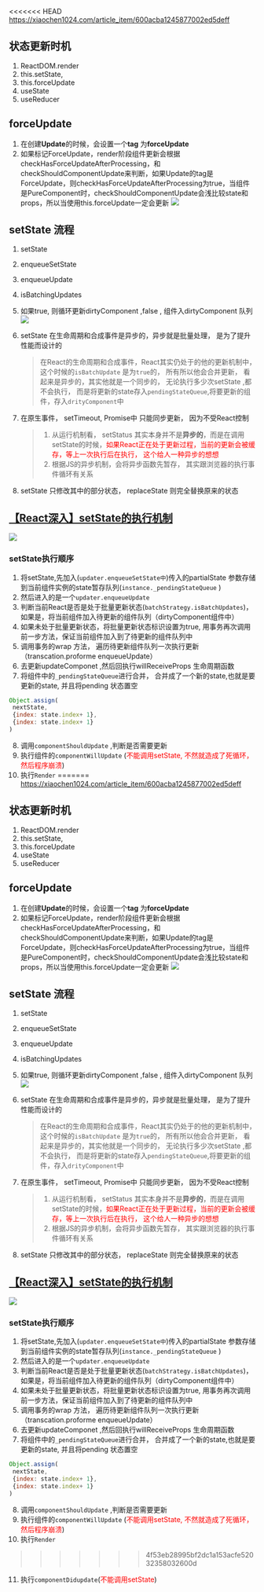 <<<<<<< HEAD
https://xiaochen1024.com/article_item/600acba1245877002ed5deff

## 状态更新时机
1. ReactDOM.render
2. this.setState,
3. this.forceUpdate
4. useState
5. useReducer

## forceUpdate
1. 在创建**Update**的时候，会设置一个**tag** 为**forceUpdate**
2. 如果标记ForceUpdate，render阶段组件更新会根据checkHasForceUpdateAfterProcessing，和checkShouldComponentUpdate来判断，如果Update的tag是ForceUpdate，则checkHasForceUpdateAfterProcessing为true，当组件是PureComponent时，checkShouldComponentUpdate会浅比较state和props，所以当使用this.forceUpdate一定会更新
![](https://xiaochen1024.com/_18.png)

## setState 流程
1. setState
2. enqueueSetState
3. enqueueUpdate
4. isBatchingUpdates
5. 如果true, 则循环更新dirtyComponent ,false , 组件入dirtyComponent 队列
![](https://cdn.nlark.com/yuque/0/2021/png/1500604/1611908814278-be06f25f-ee6f-44d5-93f1-c0a24eecd456.png)

6. setState 在生命周期和合成事件是异步的，异步就是批量处理， 是为了提升性能而设计的
   > 在React的生命周期和合成事件，React其实仍处于的他的更新机制中， 这个时候的`isBatchUpdate` 是为`true`的， 所有所以他会合并更新， 看起来是异步的，其实他就是一个同步的， 无论执行多少次setState ,都不会执行， 而是将更新的state存入`pendingStateQueue`,将要更新的组件，存入`drityComponent`中
7. 在原生事件， setTimeout, Promise中 只能同步更新， 因为不受React控制
   > 1. 从运行机制看， setStatus 其实本身并不是**异步的**，而是在调用setState的时候，<font color='red'>如果React正在处于更新过程，当前的更新会被缓存，等上一次执行后在执行， 这个给人一种异步的想想</font>
   > 2. 根据JS的异步机制，会将异步函数先暂存， 其实跟浏览器的执行事件循环有关系
8. setState 只修改其中的部分状态， replaceState 则完全替换原来的状态

## [【React深入】setState的执行机制](https://juejin.cn/post/6844903781813993486)
![](https://p1-jj.byteimg.com/tos-cn-i-t2oaga2asx/gold-user-assets/2019/2/23/169197bbdc7ae14e~tplv-t2oaga2asx-zoom-in-crop-mark:1630:0:0:0.awebp)

### setState执行顺序
1. 将setState,先加入(`updater.enqueueSetState中`)传入的partialState 参数存储到当前组件实例的state暂存队列(`instance._pendingStateQueue` ) 
2. 然后进入的是一个`updater.enqueueUpdate`
3. 判断当前React是否是处于批量更新状态(`batchStrategy.isBatchUpdates`)，如果是，将当前组件加入待更新的组件队列（dirtyComponent组件中）
4. 如果未处于批量更新状态，将批量更新状态标识设置为true, 用事务再次调用前一步方法，保证当前组件加入到了待更新的组件队列中
5. 调用事务的wrap 方法， 遍历待更新组件队列一次执行更新（transcation.proforme enqueueUpdate）
6. 去更新updateComponet ,然后回执行willReceiveProps 生命周期函数
7. 将组件中的`_pendingStateQueue`进行合并， 合并成了一个新的state,也就是要更新的state, 并且将pending 状态置空
```js
Object.assign(
 nextState,
 {index: state.index+ 1},
 {index: state.index+ 1}
)
```
8. 调用`componentShouldUpdate` ,判断是否需要更新
9.  执行组件的`componentWillUpdate` (<font color='red'>不能调用setState, 不然就造成了死循环， 然后程序崩溃</font>)
10. 执行`Render`
=======
https://xiaochen1024.com/article_item/600acba1245877002ed5deff

## 状态更新时机
1. ReactDOM.render
2. this.setState,
3. this.forceUpdate
4. useState
5. useReducer

## forceUpdate
1. 在创建**Update**的时候，会设置一个**tag** 为**forceUpdate**
2. 如果标记ForceUpdate，render阶段组件更新会根据checkHasForceUpdateAfterProcessing，和checkShouldComponentUpdate来判断，如果Update的tag是ForceUpdate，则checkHasForceUpdateAfterProcessing为true，当组件是PureComponent时，checkShouldComponentUpdate会浅比较state和props，所以当使用this.forceUpdate一定会更新
![](https://xiaochen1024.com/_18.png)

## setState 流程
1. setState
2. enqueueSetState
3. enqueueUpdate
4. isBatchingUpdates
5. 如果true, 则循环更新dirtyComponent ,false , 组件入dirtyComponent 队列
![](https://cdn.nlark.com/yuque/0/2021/png/1500604/1611908814278-be06f25f-ee6f-44d5-93f1-c0a24eecd456.png)

6. setState 在生命周期和合成事件是异步的，异步就是批量处理， 是为了提升性能而设计的
   > 在React的生命周期和合成事件，React其实仍处于的他的更新机制中， 这个时候的`isBatchUpdate` 是为`true`的， 所有所以他会合并更新， 看起来是异步的，其实他就是一个同步的， 无论执行多少次setState ,都不会执行， 而是将更新的state存入`pendingStateQueue`,将要更新的组件，存入`drityComponent`中
7. 在原生事件， setTimeout, Promise中 只能同步更新， 因为不受React控制
   > 1. 从运行机制看， setStatus 其实本身并不是**异步的**，而是在调用setState的时候，<font color='red'>如果React正在处于更新过程，当前的更新会被缓存，等上一次执行后在执行， 这个给人一种异步的想想</font>
   > 2. 根据JS的异步机制，会将异步函数先暂存， 其实跟浏览器的执行事件循环有关系
8. setState 只修改其中的部分状态， replaceState 则完全替换原来的状态

## [【React深入】setState的执行机制](https://juejin.cn/post/6844903781813993486)
![](https://p1-jj.byteimg.com/tos-cn-i-t2oaga2asx/gold-user-assets/2019/2/23/169197bbdc7ae14e~tplv-t2oaga2asx-zoom-in-crop-mark:1630:0:0:0.awebp)

### setState执行顺序
1. 将setState,先加入(`updater.enqueueSetState中`)传入的partialState 参数存储到当前组件实例的state暂存队列(`instance._pendingStateQueue` ) 
2. 然后进入的是一个`updater.enqueueUpdate`
3. 判断当前React是否是处于批量更新状态(`batchStrategy.isBatchUpdates`)，如果是，将当前组件加入待更新的组件队列（dirtyComponent组件中）
4. 如果未处于批量更新状态，将批量更新状态标识设置为true, 用事务再次调用前一步方法，保证当前组件加入到了待更新的组件队列中
5. 调用事务的wrap 方法， 遍历待更新组件队列一次执行更新（transcation.proforme enqueueUpdate）
6. 去更新updateComponet ,然后回执行willReceiveProps 生命周期函数
7. 将组件中的`_pendingStateQueue`进行合并， 合并成了一个新的state,也就是要更新的state, 并且将pending 状态置空
```js
Object.assign(
 nextState,
 {index: state.index+ 1},
 {index: state.index+ 1}
)
```
8. 调用`componentShouldUpdate` ,判断是否需要更新
9.  执行组件的`componentWillUpdate` (<font color='red'>不能调用setState, 不然就造成了死循环， 然后程序崩溃</font>)
10. 执行`Render`
>>>>>>> 4f53eb28995bf2dc1a153acfe52032358032600d
11. 执行`componentDidupdate`(<font color='red'>不能调用setState</font>)